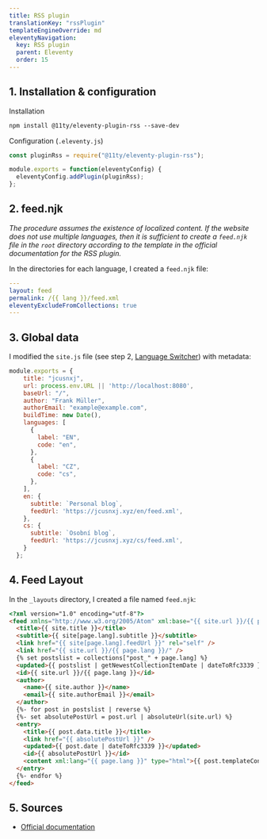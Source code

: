 ```yaml
---
title: RSS plugin
translationKey: "rssPlugin"
templateEngineOverride: md
eleventyNavigation:
  key: RSS plugin
  parent: Eleventy
  order: 15
---
```

## 1. Installation & configuration
Installation
```html
npm install @11ty/eleventy-plugin-rss --save-dev
```

Configuration (`.eleventy.js`)
```js
const pluginRss = require("@11ty/eleventy-plugin-rss");

module.exports = function(eleventyConfig) {
  eleventyConfig.addPlugin(pluginRss);
};
```

## 2. feed.njk
_The procedure assumes the existence of localized content. If the website does not use multiple languages, then it is sufficient to create a `feed.njk` file in the `root` directory according to the template in the official documentation for the RSS plugin._

In the directories for each language, I created a `feed.njk` file:
```yaml
---
layout: feed
permalink: /{{ lang }}/feed.xml
eleventyExcludeFromCollections: true
---
```

## 3. Global data
I modified the `site.js` file (see step 2, [Language Switcher](/en/note/eleventy/language-switcher)) with metadata: 

```js
module.exports = {
    title: "jcusnxj",
    url: process.env.URL || 'http://localhost:8080',
    baseUrl: "/",
    author: "Frank Müller",
    authorEmail: "example@example.com",
    buildTime: new Date(),
    languages: [
      {
        label: "EN",
        code: "en",
      },
      {
        label: "CZ",
        code: "cs",
      },
    ],
    en: {
      subtitle: `Personal blog`,
      feedUrl: 'https://jcusnxj.xyz/en/feed.xml',
    },
    cs: {
      subtitle: `Osobní blog`,
      feedUrl: 'https://jcusnxj.xyz/cs/feed.xml',
    }
  };
  ```

## 4. Feed Layout
In the `_layouts` directory, I created a file named `feed.njk`:
```html
<?xml version="1.0" encoding="utf-8"?>
<feed xmlns="http://www.w3.org/2005/Atom" xml:base="{{ site.url }}/{{ page.lang }}/">
  <title>{{ site.title }}</title>
  <subtitle>{{ site[page.lang].subtitle }}</subtitle>
  <link href="{{ site[page.lang].feedUrl }}" rel="self" />
  <link href="{{ site.url }}/{{ page.lang }}/" />
  {% set postslist = collections["post_" + page.lang] %}
  <updated>{{ postslist | getNewestCollectionItemDate | dateToRfc3339 }}</updated>
  <id>{{ site.url }}/{{ page.lang }}</id>
  <author>
    <name>{{ site.author }}</name>
    <email>{{ site.authorEmail }}</email>
  </author>
  {%- for post in postslist | reverse %} 
  {%- set absolutePostUrl = post.url | absoluteUrl(site.url) %}
  <entry>
    <title>{{ post.data.title }}</title>
    <link href="{{ absolutePostUrl }}" />
    <updated>{{ post.date | dateToRfc3339 }}</updated>
    <id>{{ absolutePostUrl }}</id>
    <content xml:lang="{{ page.lang }}" type="html">{{ post.templateContent | htmlToAbsoluteUrls(absolutePostUrl) }}</content>
  </entry>
  {%- endfor %}
</feed>
```

## 5. Sources
- [Official documentation](https://www.11ty.dev/docs/plugins/rss/)

